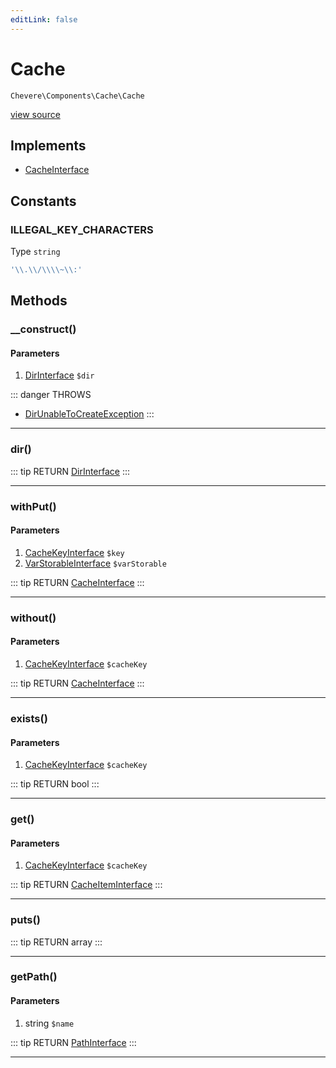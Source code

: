 ```yaml
---
editLink: false
---
```


# Cache

`Chevere\Components\Cache\Cache`

[view source](https://github.com/chevere/chevere/blob/master/src/Chevere/Components/Cache/Cache.php)

## Implements

- [CacheInterface](../../Interfaces/Cache/CacheInterface.md)

## Constants

### ILLEGAL_KEY_CHARACTERS

Type `string`

```php
'\\.\\/\\\\~\\:'
```

## Methods

### __construct()

#### Parameters

1. [DirInterface](../../Interfaces/Filesystem/DirInterface.md) `$dir`

::: danger THROWS
- [DirUnableToCreateException](../../Exceptions/Filesystem/DirUnableToCreateException.md) 
:::

---

### dir()

::: tip RETURN
[DirInterface](../../Interfaces/Filesystem/DirInterface.md)
:::

---

### withPut()

#### Parameters

1. [CacheKeyInterface](../../Interfaces/Cache/CacheKeyInterface.md) `$key`
2. [VarStorableInterface](../../Interfaces/VarStorable/VarStorableInterface.md) `$varStorable`

::: tip RETURN
[CacheInterface](../../Interfaces/Cache/CacheInterface.md)
:::

---

### without()

#### Parameters

1. [CacheKeyInterface](../../Interfaces/Cache/CacheKeyInterface.md) `$cacheKey`

::: tip RETURN
[CacheInterface](../../Interfaces/Cache/CacheInterface.md)
:::

---

### exists()

#### Parameters

1. [CacheKeyInterface](../../Interfaces/Cache/CacheKeyInterface.md) `$cacheKey`

::: tip RETURN
bool
:::

---

### get()

#### Parameters

1. [CacheKeyInterface](../../Interfaces/Cache/CacheKeyInterface.md) `$cacheKey`

::: tip RETURN
[CacheItemInterface](../../Interfaces/Cache/CacheItemInterface.md)
:::

---

### puts()

::: tip RETURN
array
:::

---

### getPath()

#### Parameters

1. string `$name`

::: tip RETURN
[PathInterface](../../Interfaces/Filesystem/PathInterface.md)
:::

---
